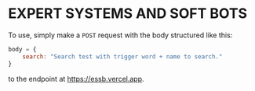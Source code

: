 # EXPERT SYSTEMS AND SOFT BOTS

To use, simply make a `POST` request with the body structured like this:

```javascript
body = {
    search: "Search test with trigger word + name to search."
}
```

to the endpoint at https://essb.vercel.app.